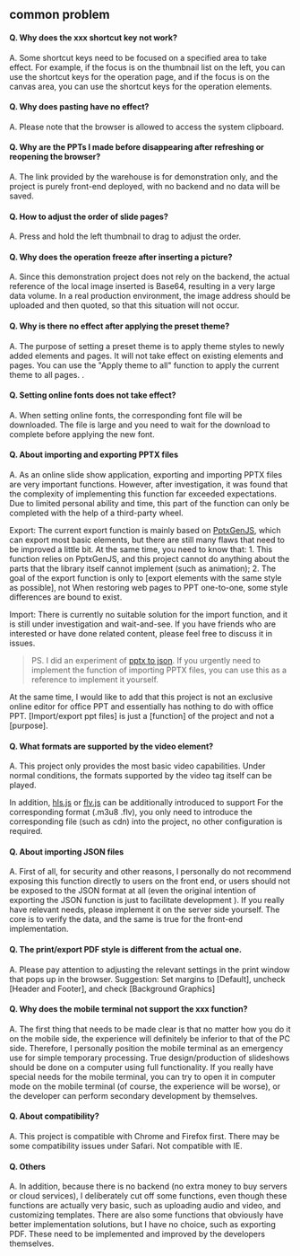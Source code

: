 ## common problem

#### Q. Why does the xxx shortcut key not work?

A. Some shortcut keys need to be focused on a specified area to take effect. For example, if the focus is on the thumbnail list on the left, you can use the shortcut keys for the operation page, and if the focus is on the canvas area, you can use the shortcut keys for the operation elements.

#### Q. Why does pasting have no effect?

A. Please note that the browser is allowed to access the system clipboard.

#### Q. Why are the PPTs I made before disappearing after refreshing or reopening the browser?

A. The link provided by the warehouse is for demonstration only, and the project is purely front-end deployed, with no backend and no data will be saved.

#### Q. How to adjust the order of slide pages?

A. Press and hold the left thumbnail to drag to adjust the order.

#### Q. Why does the operation freeze after inserting a picture?

A. Since this demonstration project does not rely on the backend, the actual reference of the local image inserted is Base64, resulting in a very large data volume. In a real production environment, the image address should be uploaded and then quoted, so that this situation will not occur.

#### Q. Why is there no effect after applying the preset theme?

A. The purpose of setting a preset theme is to apply theme styles to newly added elements and pages. It will not take effect on existing elements and pages. You can use the "Apply theme to all" function to apply the current theme to all pages. .

#### Q. Setting online fonts does not take effect?

A. When setting online fonts, the corresponding font file will be downloaded. The file is large and you need to wait for the download to complete before applying the new font.

#### Q. About importing and exporting PPTX files

A. As an online slide show application, exporting and importing PPTX files are very important functions. However, after investigation, it was found that the complexity of implementing this function far exceeded expectations. Due to limited personal ability and time, this part of the function can only be completed with the help of a third-party wheel.

Export: The current export function is mainly based on [PptxGenJS](https://github.com/gitbrent/PptxGenJS/), which can export most basic elements, but there are still many flaws that need to be improved a little bit. At the same time, you need to know that: 1. This function relies on PptxGenJS, and this project cannot do anything about the parts that the library itself cannot implement (such as animation); 2. The goal of the export function is only to [export elements with the same style as possible], not When restoring web pages to PPT one-to-one, some style differences are bound to exist.

Import: There is currently no suitable solution for the import function, and it is still under investigation and wait-and-see. If you have friends who are interested or have done related content, please feel free to discuss it in issues.

> PS. I did an experiment of [pptx to json](https://github.com/pipipi-pikachu/pptx2json). If you urgently need to implement the function of importing PPTX files, you can use this as a reference to implement it yourself.

At the same time, I would like to add that this project is not an exclusive online editor for office PPT and essentially has nothing to do with office PPT. [Import/export ppt files] is just a [function] of the project and not a [purpose].

#### Q. What formats are supported by the video element?

A. This project only provides the most basic video capabilities. Under normal conditions, the formats supported by the video tag itself can be played.

In addition, [hls.js](https://github.com/video-dev/hls.js) or [flv.js](https://github.com/Bilibili/flv.js) can be additionally introduced to support For the corresponding format (.m3u8 .flv), you only need to introduce the corresponding file (such as cdn) into the project, no other configuration is required.

#### Q. About importing JSON files

A. First of all, for security and other reasons, I personally do not recommend exposing this function directly to users on the front end, or users should not be exposed to the JSON format at all (even the original intention of exporting the JSON function is just to facilitate development ). If you really have relevant needs, please implement it on the server side yourself. The core is to verify the data, and the same is true for the front-end implementation.

#### Q. The print/export PDF style is different from the actual one.

A. Please pay attention to adjusting the relevant settings in the print window that pops up in the browser. Suggestion: Set margins to [Default], uncheck [Header and Footer], and check [Background Graphics]

#### Q. Why does the mobile terminal not support the xxx function?

A. The first thing that needs to be made clear is that no matter how you do it on the mobile side, the experience will definitely be inferior to that of the PC side. Therefore, I personally position the mobile terminal as an emergency use for simple temporary processing. True design/production of slideshows should be done on a computer using full functionality. If you really have special needs for the mobile terminal, you can try to open it in computer mode on the mobile terminal (of course, the experience will be worse), or the developer can perform secondary development by themselves.

#### Q. About compatibility?

A. This project is compatible with Chrome and Firefox first. There may be some compatibility issues under Safari. Not compatible with IE.

#### Q. Others

A. In addition, because there is no backend (no extra money to buy servers or cloud services), I deliberately cut off some functions, even though these functions are actually very basic, such as uploading audio and video, and customizing templates. There are also some functions that obviously have better implementation solutions, but I have no choice, such as exporting PDF. These need to be implemented and improved by the developers themselves.
